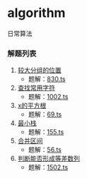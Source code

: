 # algorithm
日常算法

### 解题列表
1. [较大分组的位置](https://leetcode-cn.com/problems/positions-of-large-groups/)
    - 题解：[830.ts](./830.ts)
2. [查找常用字符](https://leetcode-cn.com/problems/find-common-characters/)
    - 题解：[1002.ts](./1002.ts)
3. [x的平方根](https://leetcode-cn.com/problems/sqrtx/)
    - 题解：[69.ts](./69.ts)
4. [最小栈](https://leetcode-cn.com/problems/min-stack/)
    - 题解：[155.ts](./155.ts)
5. [合并区间](https://leetcode-cn.com/problems/merge-intervals/)
    - 题解：[56.ts](./56.ts)
6. [判断能否形成等差数列](https://leetcode-cn.com/problems/can-make-arithmetic-progression-from-sequence/)
    - 题解：[1502.ts](./1502.ts)
